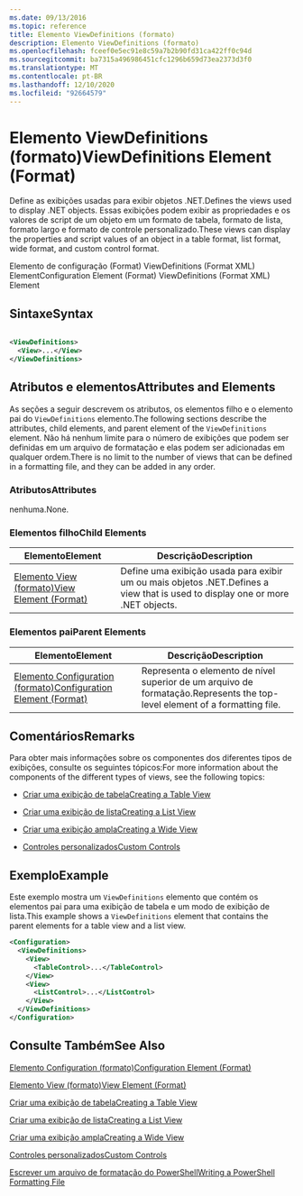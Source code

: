 ```yaml
---
ms.date: 09/13/2016
ms.topic: reference
title: Elemento ViewDefinitions (formato)
description: Elemento ViewDefinitions (formato)
ms.openlocfilehash: fceef0e5ec91e8c59a7b2b90fd31ca422ff0c94d
ms.sourcegitcommit: ba7315a496986451cfc1296b659d73ea2373d3f0
ms.translationtype: MT
ms.contentlocale: pt-BR
ms.lasthandoff: 12/10/2020
ms.locfileid: "92664579"
---
```

# <a name="viewdefinitions-element-format"></a><span data-ttu-id="ce7cd-103">Elemento ViewDefinitions (formato)</span><span class="sxs-lookup"><span data-stu-id="ce7cd-103">ViewDefinitions Element (Format)</span></span>

<span data-ttu-id="ce7cd-104">Define as exibições usadas para exibir objetos .NET.</span><span class="sxs-lookup"><span data-stu-id="ce7cd-104">Defines the views used to display .NET objects.</span></span> <span data-ttu-id="ce7cd-105">Essas exibições podem exibir as propriedades e os valores de script de um objeto em um formato de tabela, formato de lista, formato largo e formato de controle personalizado.</span><span class="sxs-lookup"><span data-stu-id="ce7cd-105">These views can display the properties and script values of an object  in a table format, list format, wide format, and custom control format.</span></span>

<span data-ttu-id="ce7cd-106">Elemento de configuração (Format) ViewDefinitions (Format XML) Element</span><span class="sxs-lookup"><span data-stu-id="ce7cd-106">Configuration Element (Format) ViewDefinitions (Format XML) Element</span></span>

## <a name="syntax"></a><span data-ttu-id="ce7cd-107">Sintaxe</span><span class="sxs-lookup"><span data-stu-id="ce7cd-107">Syntax</span></span>

```xml

<ViewDefinitions>
  <View>...</View>
</ViewDefinitions>
```

## <a name="attributes-and-elements"></a><span data-ttu-id="ce7cd-108">Atributos e elementos</span><span class="sxs-lookup"><span data-stu-id="ce7cd-108">Attributes and Elements</span></span>

<span data-ttu-id="ce7cd-109">As seções a seguir descrevem os atributos, os elementos filho e o elemento pai do `ViewDefinitions` elemento.</span><span class="sxs-lookup"><span data-stu-id="ce7cd-109">The following sections describe the attributes, child elements, and parent element of the `ViewDefinitions` element.</span></span> <span data-ttu-id="ce7cd-110">Não há nenhum limite para o número de exibições que podem ser definidas em um arquivo de formatação e elas podem ser adicionadas em qualquer ordem.</span><span class="sxs-lookup"><span data-stu-id="ce7cd-110">There is no limit to the number of views that can be defined in a formatting file, and they can be added in any order.</span></span>

### <a name="attributes"></a><span data-ttu-id="ce7cd-111">Atributos</span><span class="sxs-lookup"><span data-stu-id="ce7cd-111">Attributes</span></span>

<span data-ttu-id="ce7cd-112">nenhuma.</span><span class="sxs-lookup"><span data-stu-id="ce7cd-112">None.</span></span>

### <a name="child-elements"></a><span data-ttu-id="ce7cd-113">Elementos filho</span><span class="sxs-lookup"><span data-stu-id="ce7cd-113">Child Elements</span></span>

|<span data-ttu-id="ce7cd-114">Elemento</span><span class="sxs-lookup"><span data-stu-id="ce7cd-114">Element</span></span>|<span data-ttu-id="ce7cd-115">Descrição</span><span class="sxs-lookup"><span data-stu-id="ce7cd-115">Description</span></span>|
|-------------|-----------------|
|[<span data-ttu-id="ce7cd-116">Elemento View (formato)</span><span class="sxs-lookup"><span data-stu-id="ce7cd-116">View Element (Format)</span></span>](./view-element-format.md)|<span data-ttu-id="ce7cd-117">Define uma exibição usada para exibir um ou mais objetos .NET.</span><span class="sxs-lookup"><span data-stu-id="ce7cd-117">Defines a view that is used to display one or more .NET objects.</span></span>|

### <a name="parent-elements"></a><span data-ttu-id="ce7cd-118">Elementos pai</span><span class="sxs-lookup"><span data-stu-id="ce7cd-118">Parent Elements</span></span>

|<span data-ttu-id="ce7cd-119">Elemento</span><span class="sxs-lookup"><span data-stu-id="ce7cd-119">Element</span></span>|<span data-ttu-id="ce7cd-120">Descrição</span><span class="sxs-lookup"><span data-stu-id="ce7cd-120">Description</span></span>|
|-------------|-----------------|
|[<span data-ttu-id="ce7cd-121">Elemento Configuration (formato)</span><span class="sxs-lookup"><span data-stu-id="ce7cd-121">Configuration Element (Format)</span></span>](./configuration-element-format.md)|<span data-ttu-id="ce7cd-122">Representa o elemento de nível superior de um arquivo de formatação.</span><span class="sxs-lookup"><span data-stu-id="ce7cd-122">Represents the top-level element of a formatting file.</span></span>|

## <a name="remarks"></a><span data-ttu-id="ce7cd-123">Comentários</span><span class="sxs-lookup"><span data-stu-id="ce7cd-123">Remarks</span></span>

<span data-ttu-id="ce7cd-124">Para obter mais informações sobre os componentes dos diferentes tipos de exibições, consulte os seguintes tópicos:</span><span class="sxs-lookup"><span data-stu-id="ce7cd-124">For more information about the components of the different types of views, see the following topics:</span></span>

- [<span data-ttu-id="ce7cd-125">Criar uma exibição de tabela</span><span class="sxs-lookup"><span data-stu-id="ce7cd-125">Creating a Table View</span></span>](./creating-a-table-view.md)

- [<span data-ttu-id="ce7cd-126">Criar uma exibição de lista</span><span class="sxs-lookup"><span data-stu-id="ce7cd-126">Creating a List View</span></span>](./creating-a-list-view.md)

- [<span data-ttu-id="ce7cd-127">Criar uma exibição ampla</span><span class="sxs-lookup"><span data-stu-id="ce7cd-127">Creating a Wide View</span></span>](./creating-a-wide-view.md)

- [<span data-ttu-id="ce7cd-128">Controles personalizados</span><span class="sxs-lookup"><span data-stu-id="ce7cd-128">Custom Controls</span></span>](./creating-custom-controls.md)

## <a name="example"></a><span data-ttu-id="ce7cd-129">Exemplo</span><span class="sxs-lookup"><span data-stu-id="ce7cd-129">Example</span></span>

<span data-ttu-id="ce7cd-130">Este exemplo mostra um `ViewDefinitions` elemento que contém os elementos pai para uma exibição de tabela e um modo de exibição de lista.</span><span class="sxs-lookup"><span data-stu-id="ce7cd-130">This example shows a `ViewDefinitions` element that contains the parent elements for a table view and a list view.</span></span>

```xml
<Configuration>
  <ViewDefinitions>
    <View>
      <TableControl>...</TableControl>
    </View>
    <View>
      <ListControl>...</ListControl>
    </View>
  </ViewDefinitions>
</Configuration>
```

## <a name="see-also"></a><span data-ttu-id="ce7cd-131">Consulte Também</span><span class="sxs-lookup"><span data-stu-id="ce7cd-131">See Also</span></span>

[<span data-ttu-id="ce7cd-132">Elemento Configuration (formato)</span><span class="sxs-lookup"><span data-stu-id="ce7cd-132">Configuration Element (Format)</span></span>](./configuration-element-format.md)

[<span data-ttu-id="ce7cd-133">Elemento View (formato)</span><span class="sxs-lookup"><span data-stu-id="ce7cd-133">View Element (Format)</span></span>](./view-element-format.md)

[<span data-ttu-id="ce7cd-134">Criar uma exibição de tabela</span><span class="sxs-lookup"><span data-stu-id="ce7cd-134">Creating a Table View</span></span>](./creating-a-table-view.md)

[<span data-ttu-id="ce7cd-135">Criar uma exibição de lista</span><span class="sxs-lookup"><span data-stu-id="ce7cd-135">Creating a List View</span></span>](./creating-a-list-view.md)

[<span data-ttu-id="ce7cd-136">Criar uma exibição ampla</span><span class="sxs-lookup"><span data-stu-id="ce7cd-136">Creating a Wide View</span></span>](./creating-a-wide-view.md)

[<span data-ttu-id="ce7cd-137">Controles personalizados</span><span class="sxs-lookup"><span data-stu-id="ce7cd-137">Custom Controls</span></span>](./creating-custom-controls.md)

[<span data-ttu-id="ce7cd-138">Escrever um arquivo de formatação do PowerShell</span><span class="sxs-lookup"><span data-stu-id="ce7cd-138">Writing a PowerShell Formatting File</span></span>](./writing-a-powershell-formatting-file.md)
